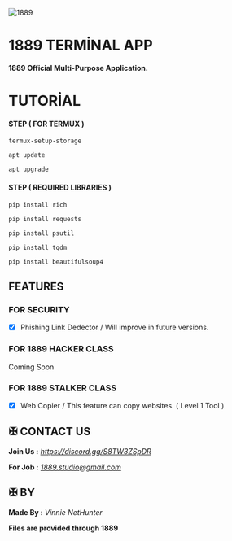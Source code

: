![1889](https://github.com/user-attachments/assets/443d51fa-4db7-49ef-a643-276275777ee6)



# 1889 TERMİNAL APP

**1889 Official Multi-Purpose Application.**


# TUTORİAL



#### STEP ( FOR TERMUX )

```
termux-setup-storage
```
```
apt update
```
```
apt upgrade
```



#### STEP ( REQUIRED LIBRARIES )

```
pip install rich
```
```
pip install requests
```
```
pip install psutil
```
```
pip install tqdm
```
```
pip install beautifulsoup4
```


## FEATURES 

### FOR SECURITY

- [x] Phishing Link Dedector / Will improve in future versions.

### FOR 1889 HACKER CLASS 

Coming Soon

### FOR 1889 STALKER CLASS

- [x] Web Copier / This feature can copy websites. ( Level 1 Tool )


## ✠ CONTACT US 

**Join Us :** *https://discord.gg/S8TW3ZSpDR*

**For Job :** *1889.studio@gmail.com*



## ✠ BY 

**Made By :** *Vinnie NetHunter*

**Files are provided through 1889**
